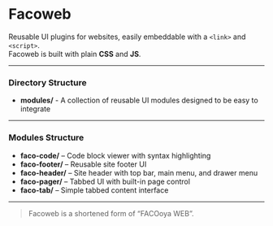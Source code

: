 # Facoweb
Reusable UI plugins for websites, easily embeddable with a `<link>` and `<script>`.  
Facoweb is built with plain **CSS** and **JS**.  

---

### Directory Structure
- **modules/** - A collection of reusable UI modules designed to be easy to integrate

---

### Modules Structure
- **faco-code/** – Code block viewer with syntax highlighting
- **faco-footer/** – Reusable site footer UI
- **faco-header/** – Site header with top bar, main menu, and drawer menu
- **faco-pager/** – Tabbed UI with built-in page control
- **faco-tab/** – Simple tabbed content interface

---

> Facoweb is a shortened form of “FACOoya WEB”.
